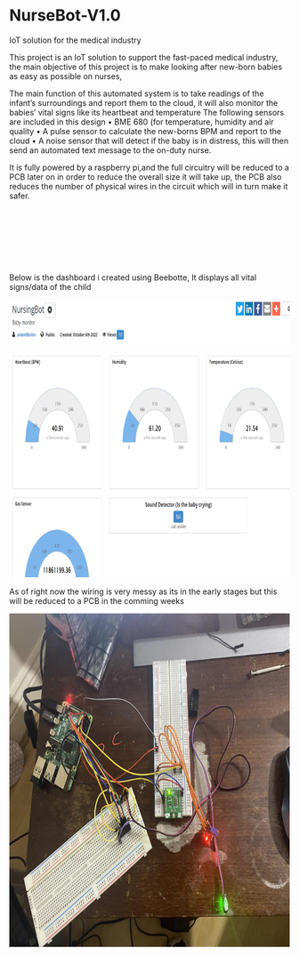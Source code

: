 # NurseBot-V1.0
IoT solution for the medical industry


This project is an IoT solution to support the fast-paced medical industry, the main objective of this project is to make looking after new-born babies as easy as possible on nurses, 

The main function of this automated system is to take readings of the infant’s surroundings and report them to the cloud, it will also monitor the babies’ vital signs like its heartbeat and temperature
The following sensors are included in this design
•	BME 680 (for temperature, humidity and air quality
•	A pulse sensor to calculate the new-borns BPM and report to the cloud
•	A noise sensor that will detect if the baby is in distress, this will then send an automated text message to the on-duty nurse.


It is fully powered by a raspberry pi,and the full circuitry will be reduced to a PCB later on in order to reduce the overall size it will take up, the PCB also reduces the number of physical wires in the circuit which will in turn make it safer.


<br><br><br><br><br><br>

Below is the dashboard i created using Beebotte, It displays all vital signs/data of the child
<p align="center" Wiring Diagram >
<img src="nursingBotDashboard.png" alt="Dashboard" style="width:800px;height:500px;" class="center">
</p>

As of right now the wiring is very messy as its in the early stages but this will be reduced to a PCB in the comming weeks
<p align="center" Wiring Diagram >
<img src="nursingBotWiring.jpg" alt="Dashboard" style="width:800px;height:600px;" class="center">
</p>

